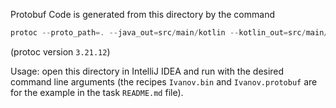 Protobuf Code is generated from this directory by the command

```powershell
protoc --proto_path=. --java_out=src/main/kotlin --kotlin_out=src/main/kotlin ./struct.proto
```

(protoc version `3.21.12`)

Usage: open this directory in IntelliJ IDEA and run with the desired command line arguments (the recipes `Ivanov.bin` and `Ivanov.protobuf` are for the example in the task `README.md` file).